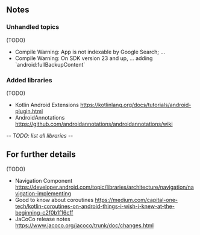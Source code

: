 ## Notes

### Unhandled topics

(TODO)
* Compile Warning: App is not indexable by Google Search; ...
* Compile Warning: On SDK version 23 and up, ... adding \`android:fullBackupContent\`


### Added libraries


(TODO)
* Kotlin Android Extensions https://kotlinlang.org/docs/tutorials/android-plugin.html
* AndroidAnnotations https://github.com/androidannotations/androidannotations/wiki

*-- TODO: list all libraries --*



## For further details

(TODO)
* Navigation Component https://developer.android.com/topic/libraries/architecture/navigation/navigation-implementing
* Good to know about coroutines https://medium.com/capital-one-tech/kotlin-coroutines-on-android-things-i-wish-i-knew-at-the-beginning-c2f0b1f16cff
* JaCoCo release notes https://www.jacoco.org/jacoco/trunk/doc/changes.html